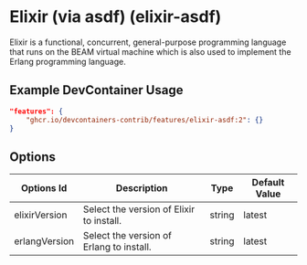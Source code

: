 
# Elixir (via asdf) (elixir-asdf)

Elixir is a functional, concurrent, general-purpose programming language that runs on the BEAM virtual machine which is also used to implement the Erlang programming language.

## Example DevContainer Usage

```json
"features": {
    "ghcr.io/devcontainers-contrib/features/elixir-asdf:2": {}
}
```

## Options

| Options Id | Description | Type | Default Value |
|-----|-----|-----|-----|
| elixirVersion | Select the version of Elixir to install. | string | latest |
| erlangVersion | Select the version of Erlang to install. | string | latest |


